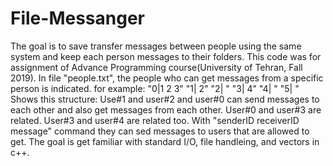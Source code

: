 # File-Messanger
The goal is to save transfer messages between people using the same system and keep each person messages to their folders. 
This code was for assignment of Advance Programming course(University of Tehran, Fall 2019). In file "people.txt", the people who can get messages from a specific person is indicated. for example: "0|1 2 3" "1| 2" "2| " "3| 4" "4| " "5| " Shows this structure: Use#1 and user#2 and user#0 can send messages to each other and also get messages from each other. User#0 and user#3 are related. User#3 and user#4 are related too. With "senderID receiverID message" command they can sed messages to users that are allowed to get. The goal is get familiar with standard I/O, file handleing, and vectors in c++.

